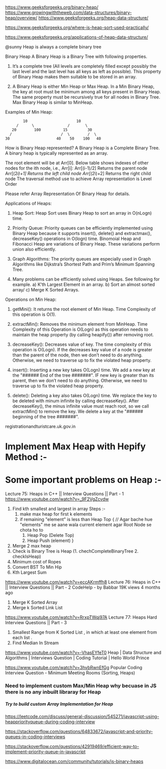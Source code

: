 https://www.geeksforgeeks.org/binary-heap/
https://www.growingwiththeweb.com/data-structures/binary-heap/overview/
https://www.geeksforgeeks.org/heap-data-structure/

https://www.geeksforgeeks.org/where-is-heap-sort-used-practically/

https://www.geeksforgeeks.org/applications-of-heap-data-structure/

@sunny
Heap is always a complete binary tree 

Binary Heap
A Binary Heap is a Binary Tree with following properties.
1) It’s a complete tree (All levels are completely filled except possibly the last level and the last level has all keys as left as possible). This property of Binary Heap makes them suitable to be stored in an array.

2) A Binary Heap is either Min Heap or Max Heap. In a Min Binary Heap, the key at root must be minimum among all keys present in Binary Heap. The same property must be recursively true for all nodes in Binary Tree. Max Binary Heap is similar to MinHeap.

Examples of Min Heap:

            10                      10
         /      \               /       \  
       20        100          15         30  
      /                      /  \        /  \
    30                     40    50    100   40
How is Binary Heap represented?
A Binary Heap is a Complete Binary Tree. A binary heap is typically represented as an array.

The root element will be at Arr[0].
Below table shows indexes of other nodes for the ith node, i.e., Arr[i]:
Arr[(i-1)/2]	Returns the parent node
Arr[(2*i)+1]	Returns the left child node
Arr[(2*i)+2]	Returns the right child node
The traversal method use to achieve Array representation is Level Order


Please refer Array Representation Of Binary Heap for details.



Applications of Heaps:
1) Heap Sort: Heap Sort uses Binary Heap to sort an array in O(nLogn) time.

2) Priority Queue: Priority queues can be efficiently implemented using Binary Heap because it supports insert(), delete() and extractmax(), decreaseKey() operations in O(logn) time. Binomoial Heap and Fibonacci Heap are variations of Binary Heap. These variations perform union also efficiently.

3) Graph Algorithms: The priority queues are especially used in Graph Algorithms like Dijkstra’s Shortest Path and Prim’s Minimum Spanning Tree.

4) Many problems can be efficiently solved using Heaps. See following for example.
a) K’th Largest Element in an array.
b) Sort an almost sorted array/
c) Merge K Sorted Arrays.

Operations on Min Heap:
1) getMini(): It returns the root element of Min Heap. Time Complexity of this operation is O(1).

2) extractMin(): Removes the minimum element from MinHeap. Time Complexity of this Operation is O(Logn) as this operation needs to maintain the heap property (by calling heapify()) after removing root.

3) decreaseKey(): Decreases value of key. The time complexity of this operation is O(Logn). If the decreases key value of a node is greater than the parent of the node, then we don’t need to do anything. Otherwise, we need to traverse up to fix the violated heap property.

4) insert(): Inserting a new key takes O(Logn) time. We add a new key at the "###### End of the tree #######". IF new key is greater than its parent, then we don’t need to do anything. Otherwise, we need to traverse up to fix the violated heap property.

5) delete(): Deleting a key also takes O(Logn) time. We replace the key to be deleted with minum infinite by calling decreaseKey(). After decreaseKey(), the minus infinite value must reach root, so we call extractMin() to remove the key.
We delete a  key at the "###### beginning of the tree #######".

registrationandturistcare.uk.gov.in

# Implement Max Heap with Hepify Method :- 

# Some important problems on Heap :- 
Lecture 75: Heaps in C++ || Interview Questions || Part - 1
https://www.youtube.com/watch?v=_9F2VgZcvdw
1. Find kth smallest and largest in array
    Steps :-
    1. make max heap for first k elements 
    2. if remaining "element" is less than Heap Top {
        // Agar bache hue "elements" me se aane wala current element agar Root Node se chota ho to 
        1. Heap Pop (Delete Top)
        2. Heap Push (element)
      }
2. Merge 2 max heap 
3. Check is Binary Tree is Heap (1. chechCompleteBinaryTree 2. checkIsHeap)
4. Minimum cost of Ropes 
5. Convert BST To Min Hip
6. Kth Largest Sum 

https://www.youtube.com/watch?v=eccAKrmffh8
Lecture 76: Heaps in C++ || Interview Questions || Part - 2
CodeHelp - by Babbar
19K views
4 months ago

1. Merge K Sorted Array
2. Merge k Sorted Link List 

https://www.youtube.com/watch?v=RrxpTWqj97A
Lecture 77: Heaps Hard Interview Questions || Part - 3

1. Smallest Range from K Sorted List , in which at least one element from each list .  
2. Find Median In Stream 

https://www.youtube.com/watch?v=-VhasEYfeT0
Heap | Data Structure and Algorithms | Interviews Question | Coding Tutorial | Hello World Prince


https://www.youtube.com/watch?v=3hvbRwnEfGg
Popular Coding Interview Question - Minimum Meeting Rooms (Sorting, Heaps)



### Need to implement custom Max/Min Heap why becuase in JS there is no any inbuilt libraray for Heap 

##### Try to build custom Array Implementation for Heap 
https://leetcode.com/discuss/general-discussion/545271/javascript-using-heappriorityqueue-during-coding-interview

https://stackoverflow.com/questions/64833672/javascript-and-priority-queues-in-coding-interviews

https://stackoverflow.com/questions/42919469/efficient-way-to-implement-priority-queue-in-javascript

https://www.digitalocean.com/community/tutorials/js-binary-heaps
